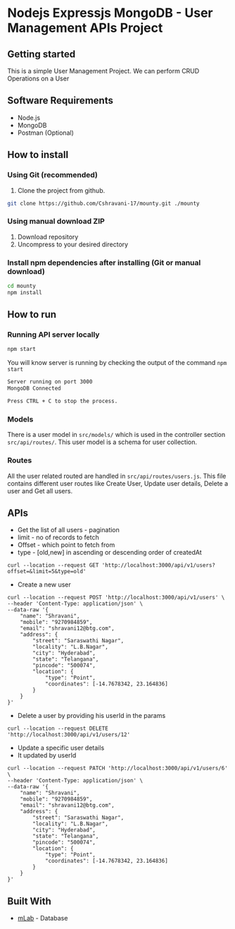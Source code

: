 # Nodejs Expressjs MongoDB - User Management APIs Project

## Getting started

This is a simple User Management Project. We can perform CRUD Operations on a User

## Software Requirements

- Node.js
- MongoDB
- Postman (Optional)

## How to install

### Using Git (recommended)

1.  Clone the project from github.

```bash
git clone https://github.com/Cshravani-17/mounty.git ./mounty
```

### Using manual download ZIP

1.  Download repository
2.  Uncompress to your desired directory

### Install npm dependencies after installing (Git or manual download)

```bash
cd mounty
npm install
```

## How to run

### Running API server locally

```bash
npm start
```

You will know server is running by checking the output of the command `npm start`

```bash
Server running on port 3000
MongoDB Connected

Press CTRL + C to stop the process.
```

### Models

There is a user model in `src/models/` which is used in the controller section `src/api/routes/`. This user model is a schema for user collection.

### Routes

All the user related routed are handled in `src/api/routes/users.js`. This file contains different user routes like Create User, Update user details, Delete a user and Get all users.

## APIs
- Get the list of all users - pagination
- limit - no of records to fetch
- Offset - which point to fetch from
- type - [old,new] in ascending or descending order of createdAt
```
curl --location --request GET 'http://localhost:3000/api/v1/users?offset=&limit=5&type=old'
```

- Create a new user
```
curl --location --request POST 'http://localhost:3000/api/v1/users' \
--header 'Content-Type: application/json' \
--data-raw '{
    "name": "Shravani",
    "mobile": "9270984859",
    "email": "shravani12@btg.com",
    "address": {
        "street": "Saraswathi Nagar",
        "locality": "L.B.Nagar",
        "city": "Hyderabad",
        "state": "Telangana",
        "pincode": "500074",
        "location": {
            "type": "Point",
            "coordinates": [-14.7678342, 23.164836]
        }
    }
}'
```

- Delete a user by providing his userId in the params
```
curl --location --request DELETE 'http://localhost:3000/api/v1/users/12'
```

- Update a specific user details
- It updated by userId
```
curl --location --request PATCH 'http://localhost:3000/api/v1/users/6' \
--header 'Content-Type: application/json' \
--data-raw '{
    "name": "Shravani",
    "mobile": "9270984859",
    "email": "shravani12@btg.com",
    "address": {
        "street": "Saraswathi Nagar",
        "locality": "L.B.Nagar",
        "city": "Hyderabad",
        "state": "Telangana",
        "pincode": "500074",
        "location": {
            "type": "Point",
            "coordinates": [-14.7678342, 23.164836]
        }
    }
}'
```

## Built With

* [mLab](https://mlab.com/) - Database